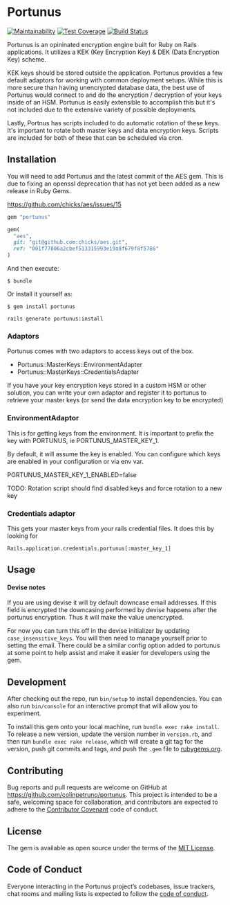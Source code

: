 # Portunus

[![Maintainability](https://api.codeclimate.com/v1/badges/8370f4feb43195c73150/maintainability)](https://codeclimate.com/github/colinpetruno/portunus/maintainability) [![Test Coverage](https://api.codeclimate.com/v1/badges/8370f4feb43195c73150/test_coverage)](https://codeclimate.com/github/colinpetruno/portunus/test_coverage) [![Build Status](https://travis-ci.org/colinpetruno/portunus.svg?branch=master)](https://travis-ci.org/colinpetruno/portunus)

Portunus is an opininated encryption engine built for Ruby on Rails 
applications. It utilizes a KEK (Key Encryption Key) & DEK (Data
Encryption Key) scheme. 

KEK keys should be stored outside the application. Portunus provides a 
few default adaptors for working with common deployment setups. While this
is more secure than having unencrypted database data, the best use of 
Portunus would connect to and do the encryption / decryption of your keys
inside of an HSM. Portunus is easily extensible to accomplish this but it's
not included due to the extensive variety of possible deployments.

Lastly, Portnus has scripts included to do automatic rotation of these keys.
It's important to rotate both master keys and data encryption keys. Scripts
are included for both of these that can be scheduled via cron. 

## Installation

You will need to add Portunus and the latest commit of the AES gem. This is
due to fixing an openssl deprecation that has not yet been added as a new
release in Ruby Gems. 

https://github.com/chicks/aes/issues/15

```ruby
gem "portunus"

gem(
  "aes", 
  git: "git@github.com:chicks/aes.git", 
  ref: "001f77806a2cbef513315993e19a8f679f8f5786"
)
```

And then execute:

    $ bundle

Or install it yourself as:

    $ gem install portunus

```
rails generate portunus:install
```

### Adaptors

Portunus comes with two adaptors to access keys out of the box.
- Portunus::MasterKeys::EnvironmentAdapter
- Portunus::MasterKeys::CredentialsAdapter

If you have your key encryption keys stored in a custom HSM or other solution, 
you can write your own adaptor and register it to portunus to retrieve your 
master keys (or send the data encryption key to be encrypted)

### EnvironmentAdaptor
This is for getting keys from the environment. It is important to prefix the 
key with PORTUNUS, ie PORTUNUS_MASTER_KEY_1. 

By default, it will assume the key is enabled. You can configure which keys
are enabled in your configuration or via env var.

PORTUNUS_MASTER_KEY_1_ENABLED=false

TODO: Rotation script should find disabled keys and force rotation to a new
key 

### Credentials adaptor
This gets your master keys from your rails credential files. It does this by
looking for 

```
Rails.application.credentials.portunus[:master_key_1]
```


## Usage

#### Devise notes

If you are using devise it will by default downcase email addresses. If this
field is encrypted the downcasing performed by devise happens after the 
portunus encryption. Thus it will make the value unencrypted. 

For now you can turn this off in the devise initializer by updating 
`case_insensitive_keys`. You will then need to manage yourself prior to setting
the email. There could be a similar config option added to portunus at some
point to help assist and make it easier for developers using the gem.

## Development

After checking out the repo, run `bin/setup` to install dependencies. You can 
also run `bin/console` for an interactive prompt that will allow you to 
experiment.

To install this gem onto your local machine, run `bundle exec rake install`. 
To release a new version, update the version number in `version.rb`, and then 
run `bundle exec rake release`, which will create a git tag for the version, 
push git commits and tags, and push the `.gem` file 
to [rubygems.org](https://rubygems.org).

## Contributing

Bug reports and pull requests are welcome on GitHub at 
https://github.com/colinpetruno/portunus. This project is intended to be a 
safe, welcoming space for collaboration, and contributors are expected to 
adhere to the [Contributor Covenant](http://contributor-covenant.org) code of 
conduct.

## License

The gem is available as open source under the terms of 
the [MIT License](https://opensource.org/licenses/MIT).

## Code of Conduct

Everyone interacting in the Portunus project’s codebases, issue trackers, 
chat rooms and mailing lists is expected to follow 
the [code of conduct](https://github.com/[USERNAME]/portunus/blob/master/CODE_OF_CONDUCT.md).
